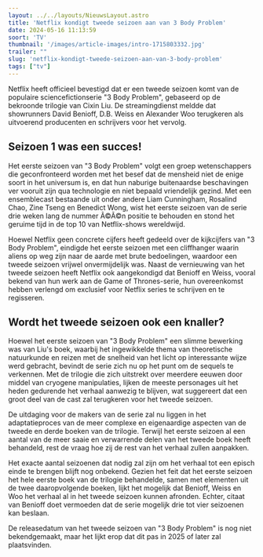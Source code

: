 ```yaml
---
layout: ../../layouts/NieuwsLayout.astro
title: 'Netflix kondigt tweede seizoen aan van 3 Body Problem'
date: 2024-05-16 11:13:59
soort: 'TV'
thumbnail: '/images/article-images/intro-1715803332.jpg'
trailer: ""
slug: 'netflix-kondigt-tweede-seizoen-aan-van-3-body-problem'
tags: ["tv"]
---
```


Netflix heeft officieel bevestigd dat er een tweede seizoen komt van de populaire sciencefictionserie "3 Body Problem", gebaseerd op de bekroonde trilogie van Cixin Liu. De streamingdienst meldde dat showrunners David Benioff, D.B. Weiss en Alexander Woo terugkeren als uitvoerend producenten en schrijvers voor het vervolg.

## Seizoen 1 was een succes!

Het eerste seizoen van "3 Body Problem" volgt een groep wetenschappers die geconfronteerd worden met het besef dat de mensheid niet de enige soort in het universum is, en dat hun naburige buitenaardse beschavingen ver vooruit zijn qua technologie en niet bepaald vriendelijk gezind. Met een ensemblecast bestaande uit onder andere Liam Cunningham, Rosalind Chao, Zine Tseng en Benedict Wong, wist het eerste seizoen van de serie drie weken lang de nummer Ã©Ã©n positie te behouden en stond het geruime tijd in de top 10 van Netflix-shows wereldwijd.

Hoewel Netflix geen concrete cijfers heeft gedeeld over de kijkcijfers van "3 Body Problem", eindigde het eerste seizoen met een cliffhanger waarin aliens op weg zijn naar de aarde met brute bedoelingen, waardoor een tweede seizoen vrijwel onvermijdelijk was. Naast de vernieuwing van het tweede seizoen heeft Netflix ook aangekondigd dat Benioff en Weiss, vooral bekend van hun werk aan de Game of Thrones-serie, hun overeenkomst hebben verlengd om exclusief voor Netflix series te schrijven en te regisseren.

## Wordt het tweede seizoen ook een knaller?

Hoewel het eerste seizoen van "3 Body Problem" een slimme bewerking was van Liu's boek, waarbij het ingewikkelde thema van theoretische natuurkunde en reizen met de snelheid van het licht op interessante wijze werd gebracht, bevindt de serie zich nu op het punt om de sequels te verkennen. Met de trilogie die zich uitstrekt over meerdere eeuwen door middel van cryogene manipulaties, lijken de meeste personages uit het heden gedurende het verhaal aanwezig te blijven, wat suggereert dat een groot deel van de cast zal terugkeren voor het tweede seizoen.

De uitdaging voor de makers van de serie zal nu liggen in het adaptatieproces van de meer complexe en eigenaardige aspecten van de tweede en derde boeken van de trilogie. Terwijl het eerste seizoen al een aantal van de meer saaie en verwarrende delen van het tweede boek heeft behandeld, rest de vraag hoe zij de rest van het verhaal zullen aanpakken.

Het exacte aantal seizoenen dat nodig zal zijn om het verhaal tot een episch einde te brengen blijft nog onbekend. Gezien het feit dat het eerste seizoen het hele eerste boek van de trilogie behandelde, samen met elementen uit de twee daaropvolgende boeken, lijkt het mogelijk dat Benioff, Weiss en Woo het verhaal al in het tweede seizoen kunnen afronden. Echter, citaat van Benioff doet vermoeden dat de serie mogelijk drie tot vier seizoenen kan beslaan.

De releasedatum van het tweede seizoen van "3 Body Problem" is nog niet bekendgemaakt, maar het lijkt erop dat dit pas in 2025 of later zal plaatsvinden.